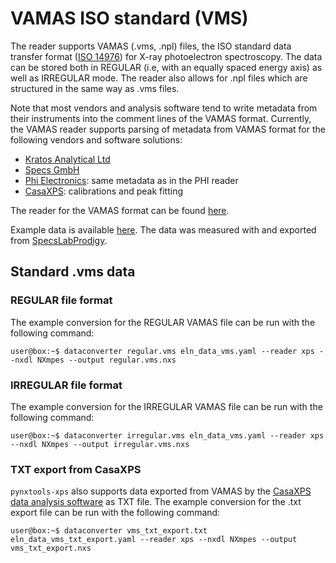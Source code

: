 # VAMAS ISO standard (VMS)

The reader supports VAMAS (.vms, .npl) files, the ISO standard data transfer format ([ISO 14976](https://www.iso.org/standard/24269.html)) for X-ray photoelectron spectroscopy. The data can be stored both in REGULAR (i.e, with an equally spaced energy axis) as well as IRREGULAR mode. The reader also allows for .npl files which are structured in the same way as .vms files.

Note that most vendors and analysis software tend to write metadata from their instruments into the comment lines of the VAMAS format. Currently, the VAMAS reader supports parsing of metadata from VAMAS format for the following vendors and software solutions:
- [Kratos Analytical Ltd](https://www.kratos.com/)
- [Specs GmbH](https://www.specs-group.com/specs/)
- [Phi Electronics](https://www.phi.com/): same metadata as in the PHI reader
- [CasaXPS](http://www.casaxps.com/): calibrations and peak fitting

The reader for the VAMAS format can be found [here](https://github.com/FAIRmat-NFDI/pynxtools-xps/tree/main/src/pynxtools_xps/vms).

Example data is available [here](https://github.com/FAIRmat-NFDI/pynxtools-xps/tree/main/examples/vms). The data was measured with and exported from [SpecsLabProdigy](https://www.specs-group.com/nc/specs/products/detail/prodigy/).


## Standard .vms data

### REGULAR file format

<!-- How is this data structured -->

The example conversion for the REGULAR VAMAS file can be run with the following command:

```console
user@box:~$ dataconverter regular.vms eln_data_vms.yaml --reader xps --nxdl NXmpes --output regular.vms.nxs 
```

### IRREGULAR file format

<!-- How is this data structured -->

The example conversion for the IRREGULAR VAMAS file can be run with the following command:

```console
user@box:~$ dataconverter irregular.vms eln_data_vms.yaml --reader xps --nxdl NXmpes --output irregular.vms.nxs
```

### TXT export from CasaXPS

```pynxtools-xps``` also supports data exported from VAMAS by the [CasaXPS data analysis software](http://www.casaxps.com/) as TXT file. The example conversion for the .txt export file can be run with the following command:

```console
user@box:~$ dataconverter vms_txt_export.txt eln_data_vms_txt_export.yaml --reader xps --nxdl NXmpes --output vms_txt_export.nxs
```

<!-- ## Data analysis in CasaXPS -->